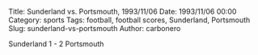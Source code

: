 Title: Sunderland vs. Portsmouth, 1993/11/06
Date: 1993/11/06 00:00
Category: sports
Tags: football, football scores, Sunderland, Portsmouth
Slug: sunderland-vs-portsmouth
Author: carbonero


Sunderland 1 - 2 Portsmouth
